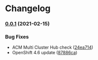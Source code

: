 # Changelog

### [0.0.1](https://www.github.com/kameshsampath/ansible-role-openshift-spices/compare/v0.0.0...v0.0.1) (2021-02-15)


### Bug Fixes

* ACM Multi Cluster Hub check ([24ea714](https://www.github.com/kameshsampath/ansible-role-openshift-spices/commit/24ea7142dc635e0ab7e5b41c28be4c9276b1a774))
* OpenShift 4.6 update ([87886ca](https://www.github.com/kameshsampath/ansible-role-openshift-spices/commit/87886ca744163dfb19743a4e61c33559dc2b0ce9))
